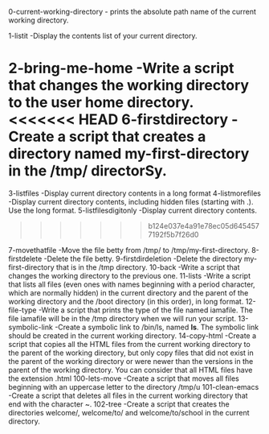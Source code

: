 0-current-working-directory - prints the absolute path name of the current working directory.

1-listit -Display the contents list of your current directory.

2-bring-me-home -Write a script that changes the working directory to the user  home directory.
<<<<<<< HEAD
6-firstdirectory -Create a script that creates a directory named my-first-directory in the /tmp/ directorSy.
=======
3-listfiles -Display current directory contents in a long format
4-listmorefiles -Display current directory contents, including hidden files (starting with .). Use the long format.
5-listfilesdigitonly -Display current directory contents.
>>>>>>> b124e037e4a91e78ec05d6454577192f5b7f26d0

7-movethatfile -Move the file betty from /tmp/ to /tmp/my-first-directory.
8-firstdelete -Delete the file betty.
9-firstdirdeletion -Delete the directory my-first-directory that is in the /tmp directory.
10-back -Write a script that changes the working directory to the previous one.
11-lists -Write a script that lists all files (even ones with names beginning with a period character, which are normally hidden) in the current directory and the parent of the working directory and the /boot directory (in this order), in long format.
12-file-type -Write a script that prints the type of the file named iamafile. The file iamafile will be in the /tmp directory when we will run your script.
13-symbolic-link -Create a symbolic link to /bin/ls, named __ls__. The symbolic link should be created in the current working directory.
14-copy-html -Create a script that copies all the HTML files from the current working directory to the parent of the working directory, but only copy files that did not exist in the parent of the working directory or were newer than the versions in the parent of the working directory.
You can consider that all HTML files have the extension .html
100-lets-move -Create a script that moves all files beginning with an uppercase letter to the directory /tmp/u
101-clean-emacs -Create a script that deletes all files in the current working directory that end with the character ~.
102-tree -Create a script that creates the directories welcome/, welcome/to/ and welcome/to/school in the current directory.

